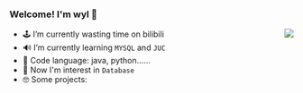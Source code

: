 ### Welcome! I'm wyl 👋

<a href="https://github.com/123wyl123">
  <img align="right" src="https://github-readme-stats.vercel.app/api?username=123wyl123&show_icons=true&icon_color=CE1D2D&text_color=718096&bg_color=ffffff&hide_title=true" />
</a>

- 🕹 I’m currently wasting time on bilibili
- 🔊 I’m currently learning `MYSQL` and `JUC`
- 🤣 Code language: java, python......
- 🤔 Now I'm interest in `Database`
- 🤓 Some projects: 
